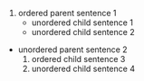 1. ordered parent sentence 1
   - unordered child sentence 1
   - unordered child sentence 2

- unordered parent sentence 2
  1. ordered child sentence 3
  2. unordered child sentence 4
